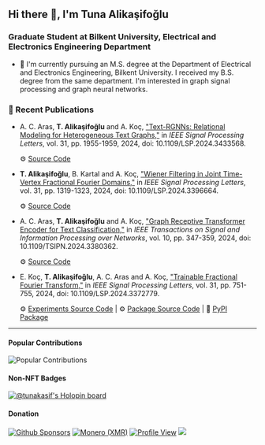 ## Hi there 👋, I'm Tuna Alikaşifoğlu

### Graduate Student at Bilkent University, Electrical and Electronics Engineering Department

- 🔭 I'm currently pursuing an M.S. degree at the Department of Electrical and Electronics Engineering, Bilkent University. I received my B.S. degree from the same department. I'm interested in graph signal processing and graph neural networks.

### 📰 Recent Publications

- A. C. Aras, **T. Alikaşifoğlu** and A. Koç, ["Text-RGNNs: Relational Modeling for Heterogeneous Text Graphs,"](https://doi.org/10.1109/LSP.2024.3433568) in _IEEE Signal Processing Letters_, vol. 31, pp. 1955-1959, 2024, doi: 10.1109/LSP.2024.3433568.

  ⚙️ [Source Code](https://github.com/koc-lab/text-rgnn)

- **T. Alikaşifoğlu**, B. Kartal and A. Koç, ["Wiener Filtering in Joint Time-Vertex Fractional Fourier Domains,"](https://doi.org/10.1109/LSP.2024.3396664) in _IEEE Signal Processing Letters_, vol. 31, pp. 1319-1323, 2024, doi: 10.1109/LSP.2024.3396664.

  ⚙️ [Source Code](https://github.com/koc-lab/jfrt-optimal)

- A. C. Aras, **T. Alikaşifoğlu** and A. Koç, ["Graph Receptive Transformer Encoder for Text Classification,"](https://doi.org/10.1109/TSIPN.2024.3380362) in _IEEE Transactions on Signal and Information Processing over Networks_, vol. 10, pp. 347-359, 2024, doi: 10.1109/TSIPN.2024.3380362.

  ⚙️ [Source Code](https://github.com/koc-lab/grte)

- E. Koç, **T. Alikaşifoğlu**, A. C. Aras and A. Koç, ["Trainable Fractional Fourier Transform,"](https://doi.org/10.1109/LSP.2024.3372779) in _IEEE Signal Processing Letters_, vol. 31, pp. 751-755, 2024, doi: 10.1109/LSP.2024.3372779.

  ⚙️ [Experiments Source Code](https://github.com/koc-lab/TrainableFrFT) | ⚙️ [Package Source Code](https://github.com/tunakasif/torch-frft) | 🐍 [PyPI Package](https://pypi.org/project/torch-frft/)

---

#### Popular Contributions

![Popular Contributions](https://github-contributor-stats.vercel.app/api?username=tunakasif&limit=5&theme=dark&combine_all_yearly_contributions=true)

#### Non-NFT Badges

[![@tunakasif's Holopin board](https://holopin.io/api/user/board?user=tunakasif)](https://holopin.io/@tunakasif)

#### Donation

[![Github Sponsors](https://img.shields.io/badge/sponsor-30363D?style=for-the-badge&logo=GitHub-Sponsors&logoColor=#white)](https://github.com/sponsors/tunakasif)
[![Monero (XMR)](https://img.shields.io/badge/monero-FF6600?style=for-the-badge&logo=monero&logoColor=white)](./monero.md)
[![Profile View](https://komarev.com/ghpvc/?username=tunakasif&style=for-the-badge&label=Views+since+2023-03-06)](https://github.com/tunakasif)
![](https://hit.yhype.me/github/profile?user_id=34691280)
